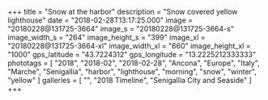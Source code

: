 +++
title = "Snow at the harbor"
description = "Snow covered yellow lighthouse"
date = "2018-02-28T13:17:25.000"
image = "20180228@131725-3664"
image_s = "20180228@131725-3664-s"
image_width_s = "264"
image_height_s = "399"
image_xl = "20180228@131725-3664-xl"
image_width_xl = "660"
image_height_xl = "1000"
gps_latitude = "43.7224312"
gps_longitude = "13.2225212333333"
phototags = [ "2018", "2018-02", "2018-02-28", "Ancona", "Europe", "Italy", "Marche", "Senigallia", "harbor", "lighthouse", "morning", "snow", "winter", "yellow" ]
galleries = [ "", "2018 Timeline", "Senigallia City and Seaside" ]
+++
